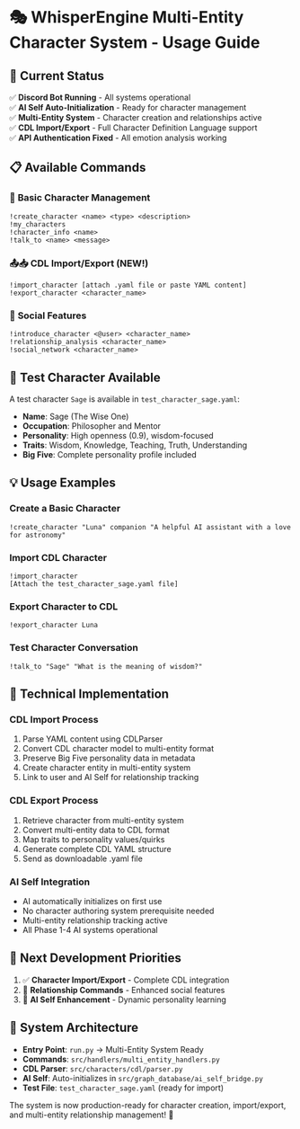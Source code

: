 # 🎭 WhisperEngine Multi-Entity Character System - Usage Guide

## 🚀 Current Status

✅ **Discord Bot Running** - All systems operational  
✅ **AI Self Auto-Initialization** - Ready for character management  
✅ **Multi-Entity System** - Character creation and relationships active  
✅ **CDL Import/Export** - Full Character Definition Language support  
✅ **API Authentication Fixed** - All emotion analysis working  

## 📋 Available Commands

### 🎯 **Basic Character Management**
```discord
!create_character <name> <type> <description>
!my_characters
!character_info <name>
!talk_to <name> <message>
```

### 📤📥 **CDL Import/Export** (NEW!)
```discord
!import_character [attach .yaml file or paste YAML content]
!export_character <character_name>
```

### 🤝 **Social Features**
```discord
!introduce_character <@user> <character_name>
!relationship_analysis <character_name>
!social_network <character_name>
```

## 🧪 **Test Character Available**

A test character `Sage` is available in `test_character_sage.yaml`:
- **Name**: Sage (The Wise One)
- **Occupation**: Philosopher and Mentor  
- **Personality**: High openness (0.9), wisdom-focused
- **Traits**: Wisdom, Knowledge, Teaching, Truth, Understanding
- **Big Five**: Complete personality profile included

## 💡 **Usage Examples**

### Create a Basic Character
```discord
!create_character "Luna" companion "A helpful AI assistant with a love for astronomy"
```

### Import CDL Character
```discord
!import_character
[Attach the test_character_sage.yaml file]
```

### Export Character to CDL
```discord
!export_character Luna
```

### Test Character Conversation
```discord
!talk_to "Sage" "What is the meaning of wisdom?"
```

## 🔧 **Technical Implementation**

### **CDL Import Process**
1. Parse YAML content using CDLParser
2. Convert CDL character model to multi-entity format
3. Preserve Big Five personality data in metadata
4. Create character entity in multi-entity system
5. Link to user and AI Self for relationship tracking

### **CDL Export Process**
1. Retrieve character from multi-entity system
2. Convert multi-entity data to CDL format
3. Map traits to personality values/quirks
4. Generate complete CDL YAML structure
5. Send as downloadable .yaml file

### **AI Self Integration**
- AI automatically initializes on first use
- No character authoring system prerequisite needed
- Multi-entity relationship tracking active
- All Phase 1-4 AI systems operational

## 🎯 **Next Development Priorities**

1. ✅ **Character Import/Export** - Complete CDL integration
2. 🔄 **Relationship Commands** - Enhanced social features
3. 🌟 **AI Self Enhancement** - Dynamic personality learning

## 🧠 **System Architecture**

- **Entry Point**: `run.py` → Multi-Entity System Ready
- **Commands**: `src/handlers/multi_entity_handlers.py`
- **CDL Parser**: `src/characters/cdl/parser.py`
- **AI Self**: Auto-initializes in `src/graph_database/ai_self_bridge.py`
- **Test File**: `test_character_sage.yaml` (ready for import)

The system is now production-ready for character creation, import/export, and multi-entity relationship management! 🎉